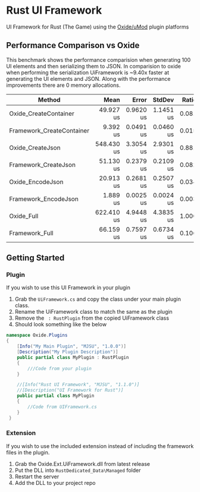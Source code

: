 # Rust UI Framework
UI Framework for Rust (The Game) using the [Oxide/uMod](https://umod.org) plugin platforms

## Performance Comparison vs Oxide

This benchmark shows the performance comparision when generating 100 UI elements and then serializing them to JSON.
In comparision to oxide when performing the serialization UiFramework is ~9.40x faster at generating the UI elements and JSON.
Along with the performance improvements there are 0 memory allocations.

|                    Method |       Mean |     Error |    StdDev | Ratio |   Gen 0 |  Gen 1 | Allocated |
|-------------------------- |-----------:|----------:|----------:|------:|--------:|-------:|----------:|
|     Oxide_CreateContainer |  49.927 us | 0.9620 us | 1.1451 us | 0.081 | 12.3291 |      - |  51,953 B |
| Framework_CreateContainer |   9.392 us | 0.0491 us | 0.0460 us | 0.015 |       - |      - |         - |
|          Oxide_CreateJson | 548.430 us | 3.3054 us | 2.9301 us | 0.881 | 26.3672 | 0.9766 | 114,584 B |
|      Framework_CreateJson |  51.130 us | 0.2379 us | 0.2109 us | 0.082 |       - |      - |         - |
|          Oxide_EncodeJson |  20.913 us | 0.2681 us | 0.2507 us | 0.034 |  4.7607 |      - |  19,984 B |
|      Framework_EncodeJson |   1.889 us | 0.0025 us | 0.0024 us | 0.003 |       - |      - |         - |
|                Oxide_Full | 622.410 us | 4.9448 us | 4.3835 us | 1.000 | 43.9453 |      - | 186,398 B |
|            Framework_Full |  66.159 us | 0.7597 us | 0.6734 us | 0.106 |       - |      - |         - |



## Getting Started

### Plugin
If you wish to use this UI Framework in your plugin  
1. Grab the `UiFramework.cs` and copy the class under your main plugin class.
2. Rename the UiFramework class to match the same as the plugin
3. Remove the ` : RustPlugin` from the copied UiFramework class
4. Should look something like the below

```c#
namespace Oxide.Plugins
{
    [Info("My Main Plugin", "MJSU", "1.0.0")]
    [Description("My Plugin Description")]
    public partial class MyPlugin : RustPlugin
    {
        ///Code from your plugin
    }

    //[Info("Rust UI Framework", "MJSU", "1.1.0")]
    //[Description("UI Framework for Rust")]
    public partial class MyPlugin
    {
        //Code from UIFramework.cs
    }
 }
```

### Extension
If you wish to use the included extension instead of including the framework files in the plugin.
1. Grab the Oxide.Ext.UiFramework.dll from latest release
2. Put the DLL into `RustDedicated_Data\Managed` folder
3. Restart the server
4. Add the DLL to your project repo
